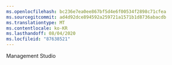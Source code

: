 ```yaml
---
ms.openlocfilehash: bc236e7ea0ee867bf5d4e6f00534f2898c71cfea
ms.sourcegitcommit: ad4d92dce894592a259721a1571b1d8736abacdb
ms.translationtype: MT
ms.contentlocale: ko-KR
ms.lasthandoff: 08/04/2020
ms.locfileid: "87638521"
---
```

Management Studio
